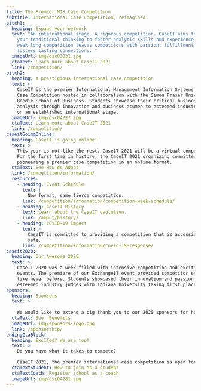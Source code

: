 ```yaml
---
title: The Premier MIS Case Competition
subtitle: International Case Competition, reimagined
pitch1:
  heading: Expand your network
  text: "An international stage. A rigorous competition. CaseIT aims to challenge
    your traditional thinking to foster analytic skills and experience. CaseIT’s
    week-long competition leaves competitors with passion, fulfillment, and
    fosters lasting connections. "
  imageUrl: img/dsc03831.jpg
  ctaText: Learn more about CaseIT 2021
  link: /competition/
pitch2:
  heading: A prestigious international case competition
  text: >
    CaseIT is the premier International Management Information Systems (MIS)
    Case Competition hosted in collaboration with the Simon Fraser University
    Beedie School of Business. Students showcase their critical business case
    analysis through innovation and business acumen to esteemed industry judges
    on an established international stage.
  imageUrl: img/dsc04227.jpg
  ctaText: Learn more about CaseIT 2021
  link: /competition/
caseitGoingOnline:
  heading: CaseIT is going online!
  text: >
    This year is not like the rest. CaseIT 2021 will be a virtual competition!
    For the first time in history, the CaseIT 2021 organizing committee will be
    pioneering a premier case competition in an online format.
  ctaText: See How We Adapt
  link: /competition/information/
  resources:
    - heading: Event Schedule
      text: |
        New format, same fierce competition.
      link: /competition/information/competition-week-schedule/
    - heading: CaseIT History
      text: Learn about the CaseIT evolution.
      link: /about/history/
    - heading: COVID-19 Impact
      text: >
        CaseIT is committed to providing a competition that is accessible and
        safe.
      link: /competition/information/covid-19-response/
caseit2020:
  heading: Our Awesome 2020
  text: >
    CaseIT 2020 was a week filled with intensive competition and exciting
    events. The premiere of our ExchangeIT event provided competitor engagement
    like never before. Students showcased their innovation and passion to
    esteemed industry judges with Indiana University taking first place.
sponsors:
  heading: Sponsors
  text: >
    
    We would like to extend a big thank you to our 2020 sponsors for helping us create a phenomenal event. Your involvement has helped CaseIT create connections and inspire learning and growth for 872 undergraduate competitors, representing 47 universities, and 19 countries since 2004.
  ctaText: See  Benefits
  imageUrl: img/sponsors-logo.png
  link: /sponsorship/
endingCtaBlock:
  heading: ExcITed? We are too!
  text: >
    Do you have what it takes to compete? 

    CaseIT 2021, the premier international case competition is open for applications.
  ctaTextStudent: How to join as a student
  ctaTextCoach: Register school as a coach
  imageUrl: img/dsc04281.jpg
---
```

